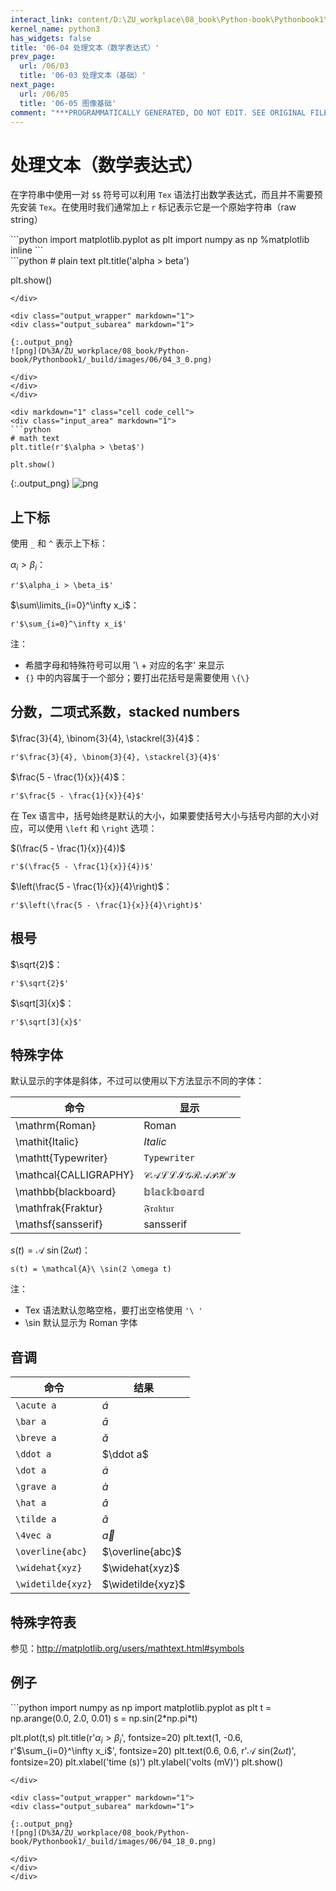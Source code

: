 ```yaml
---
interact_link: content/D:\ZU_workplace\08_book\Python-book\Pythonbook1\content\06/04.ipynb
kernel_name: python3
has_widgets: false
title: '06-04 处理文本（数学表达式）'
prev_page:
  url: /06/03
  title: '06-03 处理文本（基础）'
next_page:
  url: /06/05
  title: '06-05 图像基础'
comment: "***PROGRAMMATICALLY GENERATED, DO NOT EDIT. SEE ORIGINAL FILES IN /content***"
---
```


# 处理文本（数学表达式）

在字符串中使用一对 `$$` 符号可以利用 `Tex` 语法打出数学表达式，而且并不需要预先安装 `Tex`。在使用时我们通常加上 `r` 标记表示它是一个原始字符串（raw string）

<div markdown="1" class="cell code_cell">
<div class="input_area" markdown="1">
```python
import matplotlib.pyplot as plt
import numpy as np
%matplotlib inline
```
</div>

</div>

<div markdown="1" class="cell code_cell">
<div class="input_area" markdown="1">
```python
# plain text
plt.title('alpha > beta')

plt.show()
```
</div>

<div class="output_wrapper" markdown="1">
<div class="output_subarea" markdown="1">

{:.output_png}
![png](D%3A/ZU_workplace/08_book/Python-book/Pythonbook1/_build/images/06/04_3_0.png)

</div>
</div>
</div>

<div markdown="1" class="cell code_cell">
<div class="input_area" markdown="1">
```python
# math text
plt.title(r'$\alpha > \beta$')

plt.show()
```
</div>

<div class="output_wrapper" markdown="1">
<div class="output_subarea" markdown="1">

{:.output_png}
![png](D%3A/ZU_workplace/08_book/Python-book/Pythonbook1/_build/images/06/04_4_0.png)

</div>
</div>
</div>

## 上下标

使用 `_` 和 `^` 表示上下标：

$\alpha_i > \beta_i$：

    r'$\alpha_i > \beta_i$'

$\sum\limits_{i=0}^\infty x_i$：

    r'$\sum_{i=0}^\infty x_i$'

注：

- 希腊字母和特殊符号可以用 '\ + 对应的名字' 来显示
- `{}` 中的内容属于一个部分；要打出花括号是需要使用 `\{\}`

## 分数，二项式系数，stacked numbers

$\frac{3}{4}, \binom{3}{4}, \stackrel{3}{4}$：

    r'$\frac{3}{4}, \binom{3}{4}, \stackrel{3}{4}$'

$\frac{5 - \frac{1}{x}}{4}$：

    r'$\frac{5 - \frac{1}{x}}{4}$'

在 Tex 语言中，括号始终是默认的大小，如果要使括号大小与括号内部的大小对应，可以使用 `\left` 和 `\right` 选项：

$(\frac{5 - \frac{1}{x}}{4})$

    r'$(\frac{5 - \frac{1}{x}}{4})$'

$\left(\frac{5 - \frac{1}{x}}{4}\right)$：

    r'$\left(\frac{5 - \frac{1}{x}}{4}\right)$'

## 根号

$\sqrt{2}$：

    r'$\sqrt{2}$'

$\sqrt[3]{x}$：

    r'$\sqrt[3]{x}$'

## 特殊字体

默认显示的字体是斜体，不过可以使用以下方法显示不同的字体：

命令|显示
--|--
\mathrm{Roman}|$\mathrm{Roman}$
\mathit{Italic}|$\mathit{Italic}$
\mathtt{Typewriter}|$\mathtt{Typewriter}$
\mathcal{CALLIGRAPHY}|$\mathcal{CALLIGRAPHY}$
\mathbb{blackboard}|$\mathbb{blackboard}$
\mathfrak{Fraktur}|$\mathfrak{Fraktur}$
\mathsf{sansserif}|$\mathsf{sansserif}$

$s(t) = \mathcal{A}\ \sin(2 \omega t)$：

    s(t) = \mathcal{A}\ \sin(2 \omega t)

注：

- Tex 语法默认忽略空格，要打出空格使用 `'\ '`
- \sin 默认显示为 Roman 字体

## 音调

命令|结果
--|--
`\acute a`| $\acute a$
`\bar a`| $\bar a$
`\breve a` | $\breve a$
`\ddot a`| $\ddot a$
`\dot a` | $\dot a$
`\grave a`| $\grave a$
`\hat a`| $\hat a$
`\tilde a` | $\tilde a$
`\4vec a` | $\vec a$
`\overline{abc}`|$\overline{abc}$
`\widehat{xyz}`|$\widehat{xyz}$
`\widetilde{xyz}`|$\widetilde{xyz}$

## 特殊字符表

参见：http://matplotlib.org/users/mathtext.html#symbols

## 例子

<div markdown="1" class="cell code_cell">
<div class="input_area" markdown="1">
```python
import numpy as np
import matplotlib.pyplot as plt
t = np.arange(0.0, 2.0, 0.01)
s = np.sin(2*np.pi*t)

plt.plot(t,s)
plt.title(r'$\alpha_i > \beta_i$', fontsize=20)
plt.text(1, -0.6, r'$\sum_{i=0}^\infty x_i$', fontsize=20)
plt.text(0.6, 0.6, r'$\mathcal{A}\ \mathrm{sin}(2 \omega t)$',
         fontsize=20)
plt.xlabel('time (s)')
plt.ylabel('volts (mV)')
plt.show()
```
</div>

<div class="output_wrapper" markdown="1">
<div class="output_subarea" markdown="1">

{:.output_png}
![png](D%3A/ZU_workplace/08_book/Python-book/Pythonbook1/_build/images/06/04_18_0.png)

</div>
</div>
</div>
